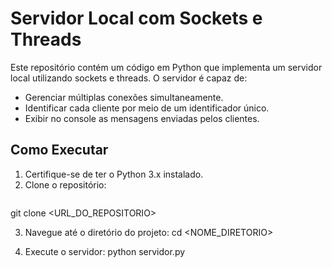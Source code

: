 # Servidor Local com Sockets e Threads

Este repositório contém um código em Python que implementa um servidor local utilizando sockets e threads. O servidor é capaz de:

- Gerenciar múltiplas conexões simultaneamente.
- Identificar cada cliente por meio de um identificador único.
- Exibir no console as mensagens enviadas pelos clientes.

## Como Executar

1. Certifique-se de ter o Python 3.x instalado.
2. Clone o repositório:
   ```bash
  git clone <URL_DO_REPOSITORIO>
  
3. Navegue até o diretório do projeto:
  cd <NOME_DIRETORIO>

4. Execute o servidor:
   python servidor.py

